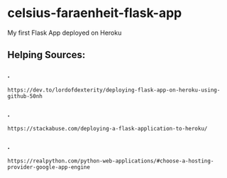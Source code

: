# celsius-faraenheit-flask-app
My first Flask App deployed on Heroku

## Helping Sources:
### .

    https://dev.to/lordofdexterity/deploying-flask-app-on-heroku-using-github-50nh
  
### .

    https://stackabuse.com/deploying-a-flask-application-to-heroku/
  
### .

    https://realpython.com/python-web-applications/#choose-a-hosting-provider-google-app-engine
  

